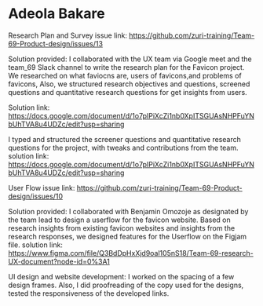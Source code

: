 # Adeola Bakare
Research Plan and Survey
issue link: https://github.com/zuri-training/Team-69-Product-design/issues/13


Solution provided: I collaborated with the UX team via Google meet and the team_69 Slack channel to write the research plan for the Favicon project. We researched on what faviocns are, users of favicons,and problems of favicons, Also, we structured research objectives and questions, screened questions and quantitative research questions for get insights from users. 


Solution link: https://docs.google.com/document/d/1o7pIPiXcZi1nb0XpITSGUAsNHPFuYNbUhTVA8u4UDZc/edit?usp=sharing

I typed and structured the screener questions and quantitative research questions for the project, with tweaks and contributions from the team.
solution link: https://docs.google.com/document/d/1o7pIPiXcZi1nb0XpITSGUAsNHPFuYNbUhTVA8u4UDZc/edit?usp=sharing


User Flow
issue link: https://github.com/zuri-training/Team-69-Product-design/issues/10


Solution provided: I collaborated with Benjamin Omozoje as designated by the team lead to design a userflow for the favicon website. Based on research insights from existing favicon websites and insights from the research responses, we designed features for the Userflow on the Figjam file. 
solution link: https://www.figma.com/file/Q3BdDpHxXjd9oal105nS18/Team-69-research-UX-document?node-id=0%3A1




UI design and website development: I worked on the spacing of a few design frames. Also, I did proofreading of the copy used for the designs, tested the responsiveness of the developed links.
